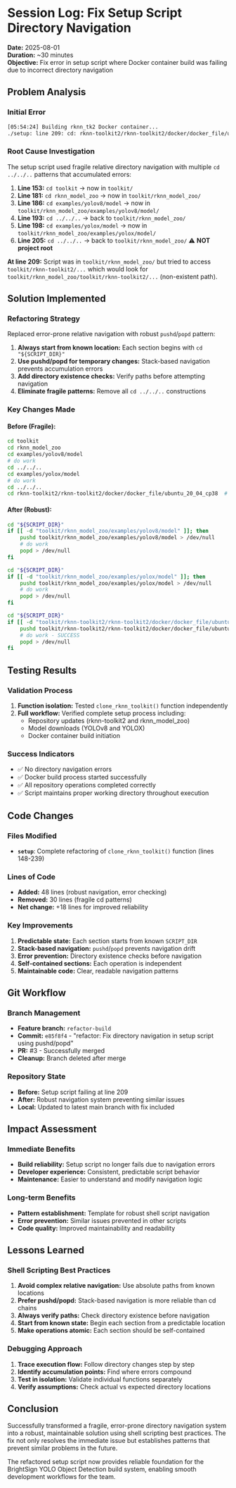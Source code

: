 # Session Log: Fix Setup Script Directory Navigation

**Date:** 2025-08-01  
**Duration:** ~30 minutes  
**Objective:** Fix error in setup script where Docker container build was failing due to incorrect directory navigation

## Problem Analysis

### Initial Error
```bash
[05:54:24] Building rknn_tk2 Docker container...
./setup: line 209: cd: rknn-toolkit2/rknn-toolkit2/docker/docker_file/ubuntu_20_04_cp38: No such file or directory
```

### Root Cause Investigation
The setup script used fragile relative directory navigation with multiple `cd ../../..` patterns that accumulated errors:

1. **Line 153:** `cd toolkit` → now in `toolkit/`
2. **Line 181:** `cd rknn_model_zoo` → now in `toolkit/rknn_model_zoo/`
3. **Line 186:** `cd examples/yolov8/model` → now in `toolkit/rknn_model_zoo/examples/yolov8/model/`
4. **Line 193:** `cd ../../..` → back to `toolkit/rknn_model_zoo/`
5. **Line 198:** `cd examples/yolox/model` → now in `toolkit/rknn_model_zoo/examples/yolox/model/`
6. **Line 205:** `cd ../../..` → back to `toolkit/rknn_model_zoo/` ⚠️ **NOT project root**

**At line 209:** Script was in `toolkit/rknn_model_zoo/` but tried to access `toolkit/rknn-toolkit2/...` which would look for `toolkit/rknn_model_zoo/toolkit/rknn-toolkit2/...` (non-existent path).

## Solution Implemented

### Refactoring Strategy
Replaced error-prone relative navigation with robust `pushd`/`popd` pattern:

1. **Always start from known location:** Each section begins with `cd "${SCRIPT_DIR}"`
2. **Use pushd/popd for temporary changes:** Stack-based navigation prevents accumulation errors
3. **Add directory existence checks:** Verify paths before attempting navigation
4. **Eliminate fragile patterns:** Remove all `cd ../../..` constructions

### Key Changes Made

#### Before (Fragile):
```bash
cd toolkit
cd rknn_model_zoo
cd examples/yolov8/model
# do work
cd ../../..
cd examples/yolox/model
# do work  
cd ../../..
cd rknn-toolkit2/rknn-toolkit2/docker/docker_file/ubuntu_20_04_cp38  # FAILS
```

#### After (Robust):
```bash
cd "${SCRIPT_DIR}"
if [[ -d "toolkit/rknn_model_zoo/examples/yolov8/model" ]]; then
    pushd toolkit/rknn_model_zoo/examples/yolov8/model > /dev/null
    # do work
    popd > /dev/null
fi

cd "${SCRIPT_DIR}"
if [[ -d "toolkit/rknn_model_zoo/examples/yolox/model" ]]; then
    pushd toolkit/rknn_model_zoo/examples/yolox/model > /dev/null
    # do work
    popd > /dev/null
fi

cd "${SCRIPT_DIR}"
if [[ -d "toolkit/rknn-toolkit2/rknn-toolkit2/docker/docker_file/ubuntu_20_04_cp38" ]]; then
    pushd toolkit/rknn-toolkit2/rknn-toolkit2/docker/docker_file/ubuntu_20_04_cp38 > /dev/null
    # do work - SUCCESS
    popd > /dev/null
fi
```

## Testing Results

### Validation Process
1. **Function isolation:** Tested `clone_rknn_toolkit()` function independently
2. **Full workflow:** Verified complete setup process including:
   - Repository updates (rknn-toolkit2 and rknn_model_zoo)
   - Model downloads (YOLOv8 and YOLOX)
   - Docker container build initiation

### Success Indicators
- ✅ No directory navigation errors
- ✅ Docker build process started successfully
- ✅ All repository operations completed correctly
- ✅ Script maintains proper working directory throughout execution

## Code Changes

### Files Modified
- **`setup`**: Complete refactoring of `clone_rknn_toolkit()` function (lines 148-239)

### Lines of Code
- **Added:** 48 lines (robust navigation, error checking)
- **Removed:** 30 lines (fragile cd patterns)
- **Net change:** +18 lines for improved reliability

### Key Improvements
1. **Predictable state:** Each section starts from known `SCRIPT_DIR`
2. **Stack-based navigation:** `pushd`/`popd` prevents navigation drift
3. **Error prevention:** Directory existence checks before navigation
4. **Self-contained sections:** Each operation is independent
5. **Maintainable code:** Clear, readable navigation patterns

## Git Workflow

### Branch Management
- **Feature branch:** `refactor-build`
- **Commit:** `e85f8f4` - "refactor: Fix directory navigation in setup script using pushd/popd"
- **PR:** #3 - Successfully merged
- **Cleanup:** Branch deleted after merge

### Repository State
- **Before:** Setup script failing at line 209
- **After:** Robust navigation system preventing similar issues
- **Local:** Updated to latest main branch with fix included

## Impact Assessment

### Immediate Benefits
- **Build reliability:** Setup script no longer fails due to navigation errors
- **Developer experience:** Consistent, predictable script behavior
- **Maintenance:** Easier to understand and modify navigation logic

### Long-term Benefits
- **Pattern establishment:** Template for robust shell script navigation
- **Error prevention:** Similar issues prevented in other scripts
- **Code quality:** Improved maintainability and readability

## Lessons Learned

### Shell Scripting Best Practices
1. **Avoid complex relative navigation:** Use absolute paths from known locations
2. **Prefer pushd/popd:** Stack-based navigation is more reliable than cd chains
3. **Always verify paths:** Check directory existence before navigation
4. **Start from known state:** Begin each section from a predictable location
5. **Make operations atomic:** Each section should be self-contained

### Debugging Approach
1. **Trace execution flow:** Follow directory changes step by step
2. **Identify accumulation points:** Find where errors compound
3. **Test in isolation:** Validate individual functions separately
4. **Verify assumptions:** Check actual vs expected directory locations

## Conclusion

Successfully transformed a fragile, error-prone directory navigation system into a robust, maintainable solution using shell scripting best practices. The fix not only resolves the immediate issue but establishes patterns that prevent similar problems in the future.

The refactored setup script now provides reliable foundation for the BrightSign YOLO Object Detection build system, enabling smooth development workflows for the team.